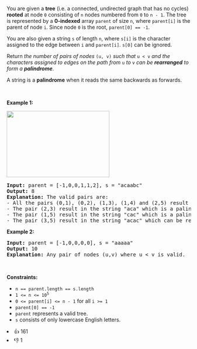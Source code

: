 <p>You are given a <strong>tree</strong> (i.e. a connected, undirected graph that has no cycles) <strong>rooted</strong> at node <code>0</code> consisting of <code>n</code> nodes numbered from <code>0</code> to <code>n - 1</code>. The tree is represented by a <strong>0-indexed</strong> array <code>parent</code> of size <code>n</code>, where <code>parent[i]</code> is the parent of node <code>i</code>. Since node <code>0</code> is the root, <code>parent[0] == -1</code>.</p>

<p>You are also given a string <code>s</code> of length <code>n</code>, where <code>s[i]</code> is the character assigned to the edge between <code>i</code> and <code>parent[i]</code>. <code>s[0]</code> can be ignored.</p>

<p>Return <em>the number of pairs of nodes </em><code>(u, v)</code><em> such that </em><code>u &lt; v</code><em> and the characters assigned to edges on the path from </em><code>u</code><em> to </em><code>v</code><em> can be <strong>rearranged</strong> to form a <strong>palindrome</strong></em>.</p>

<p>A string is a <strong>palindrome</strong> when it reads the same backwards as forwards.</p>

<p>&nbsp;</p> 
<p><strong class="example">Example 1:</strong></p>

<p><img alt="" src="https://assets.leetcode.com/uploads/2023/07/15/treedrawio-8drawio.png" style="width: 281px; height: 181px;" /></p>

<pre>
<strong>Input:</strong> parent = [-1,0,0,1,1,2], s = "acaabc"
<strong>Output:</strong> 8
<strong>Explanation:</strong> The valid pairs are:
- All the pairs (0,1), (0,2), (1,3), (1,4) and (2,5) result in one character which is always a palindrome.
- The pair (2,3) result in the string "aca" which is a palindrome.
- The pair (1,5) result in the string "cac" which is a palindrome.
- The pair (3,5) result in the string "acac" which can be rearranged into the palindrome "acca".
</pre>

<p><strong class="example">Example 2:</strong></p>

<pre>
<strong>Input:</strong> parent = [-1,0,0,0,0], s = "aaaaa"
<strong>Output:</strong> 10
<strong>Explanation:</strong> Any pair of nodes (u,v) where u &lt; v is valid.
</pre>

<p>&nbsp;</p> 
<p><strong>Constraints:</strong></p>

<ul> 
 <li><code>n == parent.length == s.length</code></li> 
 <li><code>1 &lt;= n &lt;= 10<sup>5</sup></code></li> 
 <li><code>0 &lt;= parent[i] &lt;= n - 1</code> for all <code>i &gt;= 1</code></li> 
 <li><code>parent[0] == -1</code></li> 
 <li><code>parent</code> represents a valid tree.</li> 
 <li><code>s</code> consists of only lowercase English letters.</li> 
</ul>

<div><li>👍 161</li><li>👎 1</li></div>
